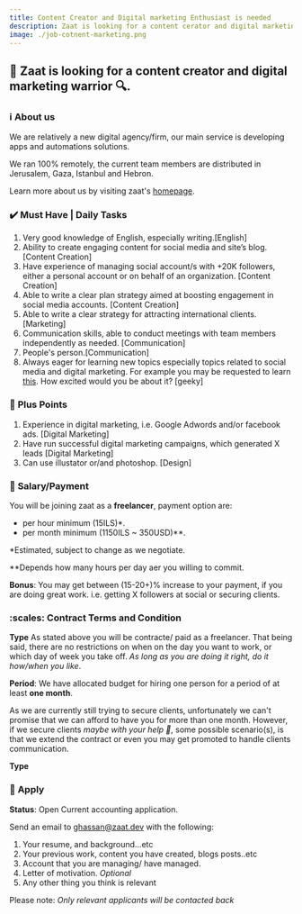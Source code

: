 ```yaml
---
title: Content Creator and Digital marketing Enthusiast is needed
description: Zaat is looking for a content cerator and digital marketing warrior, click to learn more...
image: ./job-cotnent-marketing.png
---
```


## :mega: Zaat is looking for a content creator and digital marketing warrior :mag:. 

### :information_source: **About us** 

We are relatively a new digital agency/firm, our main service is developing apps and automations solutions.

We ran 100% remotely, the current team members are distributed in Jerusalem, Gaza, Istanbul and Hebron.
 

Learn more about us by visiting zaat's [homepage](https:\\zaat.dev).

### :heavy_check_mark: **Must Have | Daily Tasks**
1. Very good knowledge of English, especially writing.[English]
1. Ability to create engaging content for social media and site’s blog.[Content Creation]
1. Have experience of managing social account/s with +20K followers, either a personal account or on behalf of an organization. [Content Creation]
1. Able to write a clear plan strategy aimed at boosting engagement in social media accounts. [Content Creation]
1. Able to write a clear strategy for attracting international clients. [Marketing]   
1. Communication skills, able to conduct meetings with team members independently as needed. [Communication]
1. People's person.[Communication]
1. Always eager for learning new topics especially topics related to social media and digital marketing. For example you may be requested to learn [this](https://learndigital.withgoogle.com/digitalgarage/course/digital-marketing). How excited would you be about it? [geeky]
    
### :stars: **Plus Points**
1. Experience in digital marketing, i.e. Google Adwords and/or facebook ads. [Digital Marketing]
1. Have run successful digital marketing campaigns, which generated X leads [Digital Marketing]
1. Can use illustator or/and photoshop. [Design] 


### :money_with_wings: **Salary/Payment**
You will be joining zaat as a **freelancer**, payment option are:
- per hour minimum  (15ILS)*.
- per month minimum (1150ILS ~ 350USD)**. 

*Estimated, subject to change as we negotiate. 

**Depends how many hours per day aer you willing to commit.

**Bonus**: You may get between (15-20+)% increase to your payment, if you are doing great work. i.e. getting X followers at social or securing clients. 

### :scales:  **Contract Terms and Condition**

**Type**
As stated above you will be contracte/ paid as a freelancer. That being said, there are no restrictions on when on the day you want to work, or which day of week you take off. _As long as you are doing it right, do it how/when you like_.

**Period**:
We have allocated budget for hiring one person for a period of at least **one month**. 

As we are currently still trying to secure clients, unfortunately we can't promise that we can afford to have you for more than one month. However, if we secure clients *maybe with your help :pray:*, some possible scenario(s), is that we extend the contract or even you may get promoted to handle clients communication. 

**Type**



### :paperclip: **Apply** 
**Status**: Open Current accounting application.
 
Send an email to [ghassan@zaat.dev](ghassan@zaat.dev) with the following:
1. Your resume, and background...etc
1. Your previous work, content you have created, blogs posts..etc 
1. Account that you are managing/ have managed.
1. Letter of motivation. *Optional*  
1. Any other thing you think is relevant

Please note: *Only relevant applicants will be contacted back*
